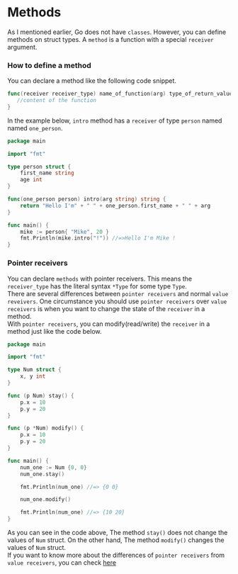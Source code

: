 # Methods

As I mentioned earlier, Go does not have `classes`. However, you can define methods on struct types.
A `method` is a function with a special `receiver` argument.

### How to define a method

You can declare a method like the following code snippet.

```go
func(receiver receiver_type) name_of_function(arg) type_of_return_value {
   //content of the function
}
```

In the example below, `intro` method has a `receiver` of type `person` named named `one_person`.

```go
package main

import "fmt"

type person struct {
    first_name string
    age int
}

func(one_person person) intro(arg string) string {
    return "Hello I'm" + " " + one_person.first_name + " " + arg
}

func main() {
    mike := person{ "Mike", 20 }
    fmt.Println(mike.intro("!")) //=>Hello I'm Mike !
}
```

### Pointer receivers

You can declare `methods` with pointer receivers. This means the `receiver_type` has the literal syntax `*Type` for some type `Type`.  
 There are several differences between `pointer receivers` and normal `value reveivers`. One circumstance you should use `pointer receivers` over `value receivers` is when you want to change the state of the `receiver` in a method.  
 With `pointer receivers`, you can modify(read/write) the `receiver` in a method just like the code below.

```go
package main

import "fmt"

type Num struct {
    x, y int
}

func (p Num) stay() {
    p.x = 10
    p.y = 20
}

func (p *Num) modify() {
    p.x = 10
    p.y = 20
}

func main() {
    num_one := Num {0, 0}
    num_one.stay()

    fmt.Println(num_one) //=> {0 0}

    num_one.modify()

    fmt.Println(num_one) //=> {10 20}
}
```

As you can see in the code above, The method `stay()` does not change the values of `Num` struct. On the other hand, The method `modify()` changes the values of `Num` struct.  
 If you want to know more about the differences of `pointer receivers` from `value receivers`, you can check [here](https://flaviocopes.com/golang-methods-receivers/)
